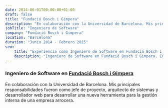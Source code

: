 ```yaml
---
date: 2014-06-01T00:00:00+01:00
draft: false
title: "Fundació Bosch i Gimpera"
description: "En colaboración con la Universidad de Barcelona. Mis principales responsabilidades fueron como jefe de proyecto, arquitecto de sistemas y desarrollador web para desarrollar una nueva herramienta para la gestión interna de una empresa arrocera."
jobTitle: "Ingeniero de Software"
company: "Fundació Bosch i Gimpera"
location: "Barcelona"
duration: "Junio 2014 - Febrero 2015"
seo:
    title: "Experiencia como Ingeniero de Software en Fundació Bosch i Gimpera"
    description: "Ingeniero de Software en Fundació Bosch i Gimpera. En colaboración con la Universidad de Barcelona. Mis principales responsabilidades fueron como jefe de proyecto, arquitecto de sistemas y desarrollador web para desarrollar una nueva herramienta para la gestión interna de una empresa arrocera."
---
```

### Ingeniero de Software en [Fundació Bosch i Gimpera](https://www.fbg.ub.edu/)

En colaboración con la Universidad de Barcelona. Mis principales responsabilidades fueron como jefe de proyecto, arquitecto de sistemas y desarrollador web para desarrollar una nueva herramienta para la gestión interna de una empresa arrocera.
